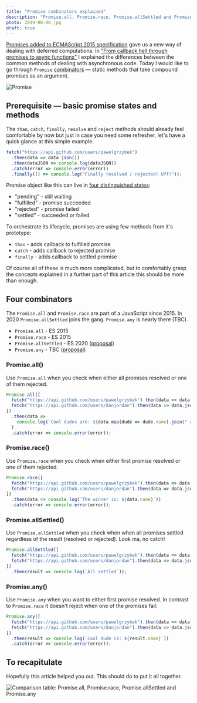 ```yaml
---
title: "Promise combinators explained"
description: "Promise.all, Promise.race, Promise.allSettled and Promise.any help us a lot with operations on compound promises. Let me clarify the difference between them."
photo: 2019-08-08.jpg
draft: true
---
```


[Promises added to ECMAScript 2015 specification](https://www.ecma-international.org/ecma-262/6.0/#sec-promise-objects) gave us a new way of dealing with deferred computations. In ["From callback hell
through promises to
async functions"](https://pawelgrzybek.com/from-a-callback-hell-through-promises-to-async-functions/) I explained the differences between the common methods of dealing with asynchronous code. Today I would like to go through `Promise` [combinators](https://wiki.haskell.org/Combinator_pattern) — static methods that take compound promises as an argument.

![Promise](/photos/2019-08-08-1.jpg)

## Prerequisite — basic promise states and methods

The `than`, `catch`, `finally`, `resolve` and `reject` methods should already feel comfortable by now but just in case you need some refresher, let's have a quick glance at this simple example.

```js
fetch("https://api.github.com/users/pawelgrzybek")
  .then(data => data.json())
  .then(dataJSON => console.log(dataJSON))
  .catch(error => console.error(error))
  .finally(() => console.log("Finally resolved / rejected! Uff!"));
```

Promise object like this can live in [four distinguished states](https://www.ecma-international.org/ecma-262/6.0/#sec-promise-objects):

- "pending" - still waiting
- "fulfilled" - promise succeeded
- "rejected" - promise failed
- "settled" - succeeded or failed

To orchestrate its lifecycle, promises are using few methods from it's prototype:

- `than` - adds callback to fulfilled promise
- `catch` - adds callback to rejected promise
- `finally` - adds callback to settled promise

Of course all of these is much more complicated, but to comfortably grasp the concepts explained in a further part of this article this should be more than enough.

## Four combinators

The `Promise.all` and `Promise.race` are part of a JavaScript since 2015. In 2020 `Promise.allSettled` joins the gang. `Promise.any` is nearly there (TBC).

- `Promise.all` - ES 2015
- `Promise.race` - ES 2015
- `Promise.allSettled` - ES 2020 ([proposal](https://github.com/tc39/proposal-promise-allSettled))
- `Promise.any` - TBC ([proposal](https://github.com/tc39/proposal-promise-any))

### Promise.all()

Use `Promise.all` when you check when either all promises resolved or one of them rejected.

```js
Promise.all([
  fetch("https://api.github.com/users/pawelgrzybek").then(data => data.json()),
  fetch("https://api.github.com/users/danjordan").then(data => data.json())
])
  .then(data =>
    console.log(`Cool dudes are: ${data.map(dude => dude.name).join(" and ")}`)
  )
  .catch(error => console.error(error));
```

### Promise.race()

Use `Promise.race` when you check when either first promise resolved or one of them rejected.

```js
Promise.race([
  fetch("https://api.github.com/users/pawelgrzybek").then(data => data.json()),
  fetch("https://api.github.com/users/danjordan").then(data => data.json())
])
  .then(data => console.log(`The winner is: ${data.name}`))
  .catch(error => console.error(error));
```

### Promise.allSettled()

Use `Promise.allSettled` when you check when when all promises settled regardless of the result (resolved or rejected). Look ma, no catch!

```js
Promise.allSettled([
  fetch("https://api.github.com/users/pawelgrzybek").then(data => data.json()),
  fetch("https://api.github.com/users/danjordan").then(data => data.json())
])
  .then(result => console.log(`All settled`));
```

### Promise.any()

Use `Promise.any` when you want to either first promise resolved. In contrast to `Promise.race` it doesn't reject when one of the promises fail.

```js
Promise.any([
  fetch("https://api.github.com/users/pawelgrzybek").then(data => data.json()),
  fetch("https://api.github.com/users/danjordan").then(data => data.json())
])
  .then(result => console.log(`Cool dude is: ${result.name}`))
  .catch(error => console.error(error));
```

## To recapitulate

Hopefully this article helped you out. This should do to put it all together.

![Comparison table: Promise.all, Promise.race, Promise.allSettled and Promise.any](/photos/2019-08-08-2.jpg)
